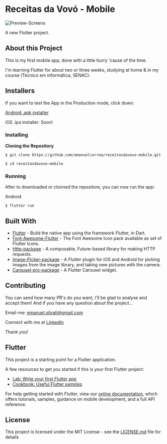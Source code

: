 



# Receitas da Vovó - Mobile

![Preview-Screens](https://i.imgur.com/5cUEkSQ.png)

A new Flutter project.

## About this Project

This is my first mobile app, done with a little hurry 'cause of the time.

I'm learning Flutter for about two or three weeks, studying at home & in my course (Técnico em informática, SENAC).


## Installers

If you want to test the App in the Production mode, click down:

[Android .apk installer](https://drive.google.com/file/d/1fJfakqBQyliKGT1pCNyJdW5KXwB5Wfls/view)

iOS .ipa installer: Soon!

### Installing

**Cloning the Repository**

```
$ git clone https://github.com/emanuelcorrea/receitasdavovo-mobile.git

$ cd receitasdavovo-mobile
```

### Running

After to downloaded or clonned the repositore, you can now run the app:

Android

```
$ flutter run
```

## Built With

- [Flutter](https://flutter.dev/) - Build the native app using the framework Flutter, in Dart.
- [Font-Awesome-Flutter](https://redux.js.org/) - The Font Awesome Icon pack available as set of Flutter Icons.
- [Http-package](https://pub.dev/packages/http) - A composable, Future-based library for making HTTP requests.
- [Image-Picker-package](https://pub.dev/packages/image_picker) - A Flutter plugin for iOS and Android for picking images from the image library, and taking new pictures with the camera.
- [Carousel-pro-package](https://pub.dev/packages/carousel_pro) - A Flutter Carousel widget.

## Contributing

You can send how many PR's do you want, I'll be glad to analyse and accept them! And if you have any question about the project...

Email-me: emanuel.silvati@gmail.com

Connect with me at [LinkedIn](https://www.linkedin.com/in/emanuel-corrêa-b836a9170/)

Thank you!

## Flutter

This project is a starting point for a Flutter application.

A few resources to get you started if this is your first Flutter project:

- [Lab: Write your first Flutter app](https://flutter.dev/docs/get-started/codelab)
- [Cookbook: Useful Flutter samples](https://flutter.dev/docs/cookbook)

For help getting started with Flutter, view our
[online documentation](https://flutter.dev/docs), which offers tutorials,
samples, guidance on mobile development, and a full API reference.

## License

This project is licensed under the MIT License - see the [LICENSE.md](https://github.com/emanuelcorrea/receitasdavovo-mobile/blob/master/LICENSE) file for details

